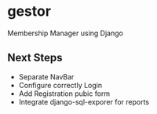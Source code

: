 # gestor
Membership Manager using Django

## Next Steps
- Separate NavBar
- Configure correctly Login
- Add Registration pubic form
- Integrate django-sql-exporer for reports

